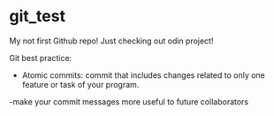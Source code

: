 # git_test
My not first Github repo!
Just checking out odin project!

Git best practice:
- Atomic commits: commit that includes changes related to only one feature or task of your program.

-make your commit messages more useful to future collaborators
